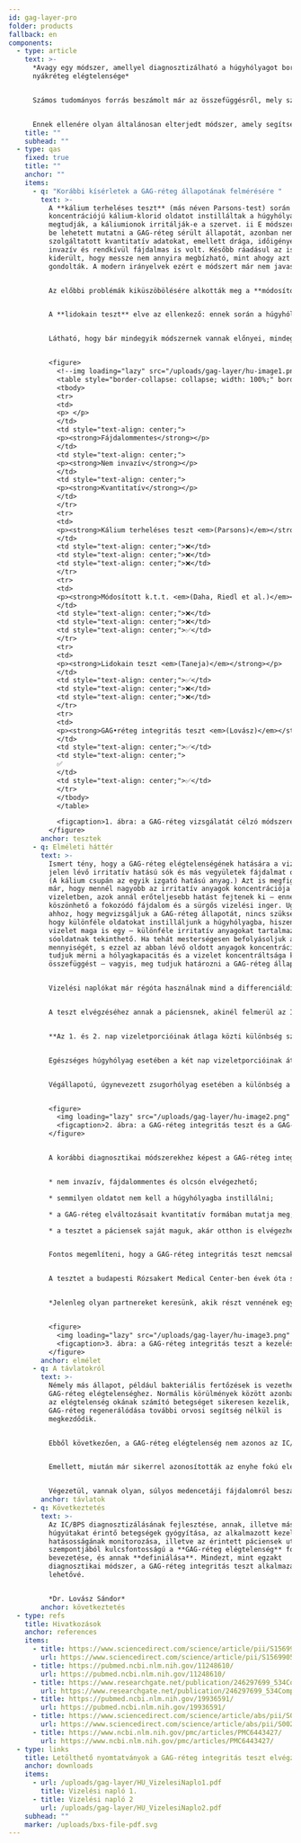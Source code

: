 ```yaml
---
id: gag-layer-pro
folder: products
fallback: en
components:
  - type: article
    text: >-
      *Avagy egy módszer, amellyel diagnosztizálható a húgyhólyagot borító
      nyákréteg elégtelensége*


      Számos tudományos forrás beszámolt már az összefüggésről, mely szerint a húgyhólyag belső felszínét borító nyákréteg (ún. GAG-réteg) sérült állapotának köszönhető, hogy a vizeletben jelen lévő irritatív anyagok elérik a hólyagfal mélyebben fekvő részeit is. Ez figyelhető meg számos az alsó húgyutakat érintő patologikus állapotban, így az interstitialis cystitis/hólyagfájdalom szindróma (IC/BPS), a kemoterápiás cystitis, illetve a sugárcystitis esetében is. (Pl.i). 


      Ennek ellenére olyan általánosan elterjedt módszer, amely segítségével meg fel lehetne mérni a GAG-réteg állapotát, nincsen – ami jelentősen nehezíti az említett betegségek diagnosztizálásának lehetőségét. Mindez különösen az IC/BPS esetében problematikus: ezen állapot definíciója továbbra is folyamatos viták tárgyát képezi – a diagnosztikája pedig nélkülözi az egzakt módszereket.
    title: ""
    subhead: ""
  - type: qas
    fixed: true
    title: ""
    anchor: ""
    items:
      - q: "Korábbi kísérletek a GAG-réteg állapotának felmérésére "
        text: >-
          A **kálium terheléses teszt** (más néven Parsons-test) során 0,4mol
          koncentrációjú kálium-klorid oldatot instilláltak a húgyhólyagba, hogy
          megtudják, a káliumionok irritálják-e a szervet. ii E módszerrel ugyan
          be lehetett mutatni a GAG-réteg sérült állapotát, azonban nem
          szolgáltatott kvantitatív adatokat, emellett drága, időigényes,
          invazív és rendkívül fájdalmas is volt. Később ráadásul az is
          kiderült, hogy messze nem annyira megbízható, mint ahogy azt korábban
          gondolták. A modern irányelvek ezért e módszert már nem javasolják. 


          Az előbbi problémák kiküszöbölésére alkották meg a **módosított kálium terheléses tesztet**. Ekkor hígított, 0,2 mólos kálium-klorid oldatot használnak, így a vizsgálat már kevésbé fájdalmas. iii Megmérik a maximális hólyagkapacitást az előbbi kálium-klorid oldat, majd fiziológiás sóoldat mellett is – e vizsgálat tehát kvantitatív, hiszen a két maximális érték közti különbség mérhető. Ugyanakkor, az eljárás ugyanúgy invazív és időigényes. 


          A **lidokain teszt** elve az ellenkező: ennek során a húgyhólyagot lidokainnal töltik fel, és amennyiben a páciens fájdalmai csökkennek, vagy megszűnnek, igazolódik, hogy azok forrása valóban a hólyag. iv Ez az eljárás fájdalmatlan, viszont nem nyújt kvantitatív adatokat. 


          Látható, hogy bár mindegyik módszernek vannak előnyei, mindegyik invazív, és nincs köztük olyan, amely egyszerre volna fájdalmatlan és szolgáltatna kvantitatív eredményeket. E problémák kiküszöbölésére alkottuk meg a **GAG-réteg integritás tesztet**. 


          <figure>
            <!--img loading="lazy" src="/uploads/gag-layer/hu-image1.png" alt=""/-->
            <table style="border-collapse: collapse; width: 100%;" border="1"><colgroup><col style="width: 40%;"><col style="width: 20%;"><col style="width: 20%;"><col style="width: 20%;"></colgroup>
            <tbody>
            <tr>
            <td>
            <p> </p>
            </td>
            <td style="text-align: center;">
            <p><strong>Fájdalommentes</strong></p>
            </td>
            <td style="text-align: center;">
            <p><strong>Nem invazív</strong></p>
            </td>
            <td style="text-align: center;">
            <p><strong>Kvantitatív</strong></p>
            </td>
            </tr>
            <tr>
            <td>
            <p><strong>Kálium terheléses teszt <em>(Parsons)</em></strong></p>
            </td>
            <td style="text-align: center;">❌</td>
            <td style="text-align: center;">❌</td>
            <td style="text-align: center;">❌</td>
            </tr>
            <tr>
            <td>
            <p><strong>Módosított k.t.t. <em>(Daha, Riedl et al.)</em></strong></p>
            </td>
            <td style="text-align: center;">❌</td>
            <td style="text-align: center;">❌</td>
            <td style="text-align: center;">✅</td>
            </tr>
            <tr>
            <td>
            <p><strong>Lidokain teszt <em>(Taneja)</em></strong></p>
            </td>
            <td style="text-align: center;">✅</td>
            <td style="text-align: center;">❌</td>
            <td style="text-align: center;">❌</td>
            </tr>
            <tr>
            <td>
            <p><strong>GAG•réteg integritás teszt <em>(Lovász)</em></strong></p>
            </td>
            <td style="text-align: center;">✅</td>
            <td style="text-align: center;">
            ✅
            </td>
            <td style="text-align: center;">✅</td>
            </tr>
            </tbody>
            </table>

            <figcaption>1. ábra: a GAG-réteg vizsgálatát célzó módszerek összehasonlítása</figcaption>
          </figure>
        anchor: tesztek
      - q: Elméleti háttér
        text: >-
          Ismert tény, hogy a GAG-réteg elégtelenségének hatására a vizeletben
          jelen lévő irritatív hatású sók és más vegyületek fájdalmat okoznak.
          (A kálium csupán az egyik izgató hatású anyag.) Azt is megfigyelték
          már, hogy mennél nagyobb az irritatív anyagok koncentrációja a
          vizeletben, azok annál erőteljesebb hatást fejtenek ki – ennek
          köszönhető a fokozódó fájdalom és a sürgős vizelési inger. Ugyanakkor,
          ahhoz, hogy megvizsgáljuk a GAG-réteg állapotát, nincs szükség arra,
          hogy különféle oldatokat instilláljunk a húgyhólyagba, hiszen a
          vizelet maga is egy – különféle irritatív anyagokat tartalmazó –
          sóoldatnak tekinthető. Ha tehát mesterségesen befolyásoljuk a vizelet
          mennyiségét, s ezzel az abban lévő oldott anyagok koncentrációját, fel
          tudjuk mérni a hólyagkapacitás és a vizelet koncentráltsága közti
          összefüggést – vagyis, meg tudjuk határozni a GAG-réteg állapotát. 


          Vizelési naplókat már régóta használnak mind a differenciáldiagnózis, mind az IC/BPS pácienseken végzett klinikai vizsgálatok során (pl. v,vi); az utóbbi esetben segít annak felmérésében, hogy mennyire hatásos egy-egy adott terápiás módszer. Ezek a naplók azonban nem vizsgálják a folyadékbevitel (s abból következően a vizelet koncentráltsága) és a vizelet mennyisége közti összefüggéseket. A GAG-réteg integritás teszt azonban pontosan erre az összefüggésre épül.  


          A teszt elvégzéséhez annak a páciensnek, akinél felmerül az IC/BPS – vagy a GAG-réteg más okokra visszavezethető elégtelenségének a – gyanúja, két napos vizelési naplót kell készítenie. Az 1. nap során törekedniük kell a folyadékbevitel minimalizálására, hogy a vizelet minél koncentráltabb legyen. A 2. napon viszont, hogy a vizelet híg legyen, a lehető legtöbb folyadékot kell magukhoz venniük. Fontos, hogy a páciensek mindkét napon a lehető legtovább visszatartsák a vizeletüket. A nappali vizelési alkalmak során képződő folyadék mennyiségét (térfogatát vagy tömegét; az úgynevezett vizeletporciókat) kell megmérni ahhoz, hogy meg lehessen állapítani a húgyhólyag maximális kapacitását. Ez utóbbi adat pedig a vizelet koncentráltságának a függvényében alakul. (Az éjszakai porciók, a tapasztalatok alapján nem adnak megbízható adatokat.) 


          **Az 1. és 2. nap vizeletporcióinak átlaga közti különbség számszerűsítve mutatja be a GAG-réteg állapotát.**


          Egészséges húgyhólyag esetében a két nap vizeletporcióinak átlagai közt nincs szignifikáns eltérés (az 30% vagy kevesebb). Enyhe vagy közepes GAG-réteg elégtelenséget jelez, ha a különbség 30–100% közt van, míg az ennél nagyobb (akár 400%-ot elérő) különbség súlyos GAG-réteg elváltozásokat jelez.


          Végállapotú, úgynevezett zsugorhólyag esetében a különbség a két nap vizeletporcióinak átlaga között csekély, viszont maguk a porciók is rendkívül kicsik. Ilyen esetben a GAG-réteg integritás teszt nem megbízható. 


          <figure>
            <img loading="lazy" src="/uploads/gag-layer/hu-image2.png" alt="The more concentrated the urine is, the smaller the daytime mean voided volume is if the GAG-layer is not healthy"/>
            <figcaption>2. ábra: a GAG-réteg integritás teszt és a GAG-réteg állapota közti összefüggés</figcaption>
          </figure>


          A korábbi diagnosztikai módszerekhez képest a GAG-réteg integritás tesztnek számos előnye van: 


          * nem invazív, fájdalommentes és olcsón elvégezhető; 

          * semmilyen oldatot nem kell a húgyhólyagba instillálni; 

          * a GAG-réteg elváltozásait kvantitatív formában mutatja meg; 

          * a tesztet a páciensek saját maguk, akár otthon is elvégezhetik a szükséges útmutatás ismeretében. 


          Fontos megemlíteni, hogy a GAG-réteg integritás teszt nemcsak diagnosztikai célra, hanem a páciensek utókövetésére is használható. Amennyiben a tesztet rendszeresen elvégzik, a terapeuta képet kaphat arról, hogy az alkalmazott kezelésre hogyan reagál a páciens – illetve, az eredmények függvényében optimalizálhatja a kezelések gyakoriságát. 


          A tesztet a budapesti Rózsakert Medical Center-ben évek óta sikeresen használjuk IC/BPS pácienseknél. 


          *Jelenleg olyan partnereket keresünk, akik részt vennének egy multicentrális klinikai vizsgálat elvégzésében, hogy objektív módon tudjuk igazolni a teszt hatásosságát.*


          <figure>
            <img loading="lazy" src="/uploads/gag-layer/hu-image3.png" alt=""/>
            <figcaption>3. ábra: a GAG-réteg integritás teszt a kezelés és az utókövetés során is alkalmazható. Ezen az ábrán megtekinthető, hogy a páciens jól reagált az instillációs kezelésre, ahogy az is, hogy az idő előrehaladtával a terápia hatásossága csökkent.</figcaption>
          </figure>
        anchor: elmélet
      - q: A távlatokról
        text: >-
          Némely más állapot, például bakteriális fertőzések is vezethetnek
          GAG-réteg elégtelenséghez. Normális körülmények között azonban, amint
          az elégtelenség okának számító betegséget sikeresen kezelik, a
          GAG-réteg regenerálódása további orvosi segítség nélkül is
          megkezdődik. 


          Ebből következően, a GAG-réteg elégtelenség nem azonos az IC/BPS betegséggel. Ugyanakkor ha az elégtelenség hosszú ideig fennáll vagy gyakran megismétlődik (ahogy az visszatérő húgyúti fertőzéseknél is megfigyelhető), megvan az esélye annak, hogy **IC/BPS alakuljon ki**. Ezért, az idejében azonosított GAG-réteg elégtelenség megelőzheti az IC/BPS állapot kifejlődését. 


          Emellett, miután már sikerrel azonosították az enyhe fokú elégtelenséget, GAG-réteg regeneráló szerek instillálásával felgyorsítható a réteg gyógyulása. A tesztet ez esetben is lehet utókövetési céllal alkalmazni, így a kezelőorvos folyamatosan nyomon követheti a GAG-réteg állapotát. 


          Végezetül, vannak olyan, súlyos medencetáji fájdalomról beszámoló páciensek is, akiknél a GAG-réteg integritás teszt nem jelez elváltozásokat. Ez esetben a kezelőorvos még azt megelőzően megtudhatja, hogy a fájdalmak forrása nem okvetlenül a húgyhólyag, mielőtt elkezdené a költséges és időigényes terápiát. További vizsgálatok megerősíthetik vagy megcáfolhatják az IC/BPS gyanúját, ami a hatékony kezelés kiválasztásában és a páciensek csoportosításában is segíthet. Mindezek hozzájárulhatnak az IC/BPS különböző típusainak osztályozásához is.
        anchor: távlatok
      - q: Következtetés
        text: >-
          Az IC/BPS diagnosztizálásának fejlesztése, annak, illetve más az alsó
          húgyútakat érintő betegségek gyógyítása, az alkalmazott kezelések
          hatásosságának monitorozása, illetve az érintett páciensek utókövetése
          szempontjából kulcsfontosságú a **GAG-réteg elégtelenség** fogalmának
          bevezetése, és annak **definiálása**. Mindezt, mint egzakt
          diagnosztikai módszer, a GAG-réteg integritás teszt alkalmazása teszi
          lehetővé. 


          *Dr. Lovász Sándor*
        anchor: következtetés
  - type: refs
    title: Hivatkozások
    anchor: references
    items:
      - title: https://www.sciencedirect.com/science/article/pii/S156990561100056X?casa_token=cFwAQKtrctMAAAAA:oEgDy9LQCpoRKJIzxAu3BNsV3L-DyQmssnPlN4mAJnwY5-VLx6G6LJKB7H1_SPL7AJgj-Rc7
        url: https://www.sciencedirect.com/science/article/pii/S156990561100056X?casa_token=cFwAQKtrctMAAAAA:oEgDy9LQCpoRKJIzxAu3BNsV3L-DyQmssnPlN4mAJnwY5-VLx6G6LJKB7H1_SPL7AJgj-Rc7
      - title: https://pubmed.ncbi.nlm.nih.gov/11248610/
        url: https://pubmed.ncbi.nlm.nih.gov/11248610/
      - title: https://www.researchgate.net/publication/246297699_534Comparative_assessment_of_maximal_bladder_capacity_09_NaCl_VS_02_M_KCl_before_and_after_therapy_for_interstitial_cystitis
        url: https://www.researchgate.net/publication/246297699_534Comparative_assessment_of_maximal_bladder_capacity_09_NaCl_VS_02_M_KCl_before_and_after_therapy_for_interstitial_cystitis
      - title: https://pubmed.ncbi.nlm.nih.gov/19936591/
        url: https://pubmed.ncbi.nlm.nih.gov/19936591/
      - title: https://www.sciencedirect.com/science/article/abs/pii/S0022534717414789
        url: https://www.sciencedirect.com/science/article/abs/pii/S0022534717414789
      - title: https://www.ncbi.nlm.nih.gov/pmc/articles/PMC6443427/
        url: https://www.ncbi.nlm.nih.gov/pmc/articles/PMC6443427/
  - type: links
    title: Letölthető nyomtatványok a GAG-réteg integritás teszt elvégzéséhez
    anchor: downloads
    items:
      - url: /uploads/gag-layer/HU_VizelesiNaplo1.pdf
        title: Vizelési napló 1.
      - title: Vizelési napló 2
        url: /uploads/gag-layer/HU_VizelesiNaplo2.pdf
    subhead: ""
    marker: /uploads/bxs-file-pdf.svg
---
```

